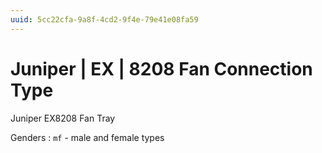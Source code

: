 ```yaml
---
uuid: 5cc22cfa-9a8f-4cd2-9f4e-79e41e08fa59
---
```

# Juniper | EX | 8208 Fan Connection Type

Juniper EX8208 Fan Tray

Genders
: `mf` - male and female types
